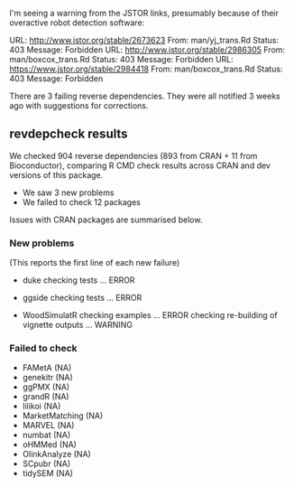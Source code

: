 I'm seeing a warning from the JSTOR links, presumably because of their overactive robot detection software:

  URL: http://www.jstor.org/stable/2673623
    From: man/yj_trans.Rd
    Status: 403
    Message: Forbidden
  URL: http://www.jstor.org/stable/2986305
    From: man/boxcox_trans.Rd
    Status: 403
    Message: Forbidden
  URL: https://www.jstor.org/stable/2984418
    From: man/boxcox_trans.Rd
    Status: 403
    Message: Forbidden


There are 3 failing reverse dependencies. They were all notified 3 weeks ago 
with suggestions for corrections.

## revdepcheck results

We checked 904 reverse dependencies (893 from CRAN + 11 from Bioconductor), comparing R CMD check results across CRAN and dev versions of this package.

 * We saw 3 new problems
 * We failed to check 12 packages

Issues with CRAN packages are summarised below.

### New problems
(This reports the first line of each new failure)

* duke
  checking tests ... ERROR

* ggside
  checking tests ... ERROR

* WoodSimulatR
  checking examples ... ERROR
  checking re-building of vignette outputs ... WARNING

### Failed to check

* FAMetA         (NA)
* genekitr       (NA)
* ggPMX          (NA)
* grandR         (NA)
* lilikoi        (NA)
* MarketMatching (NA)
* MARVEL         (NA)
* numbat         (NA)
* oHMMed         (NA)
* OlinkAnalyze   (NA)
* SCpubr         (NA)
* tidySEM        (NA)
